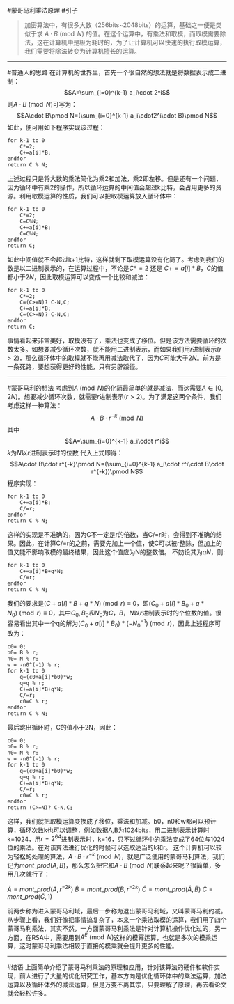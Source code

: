 ﻿#蒙哥马利乘法原理
#引子
>加密算法中，有很多大数（256bits~2048bits）的运算，基础之一便是类似于求 $A\cdot B\pmod N$ 的值。在这个运算中，有乘法和取模，而取模需要除法，这在计算机中是极为耗时的，为了让计算机可以快速的执行取模运算，我们需要将除法转变为计算机擅长的运算。

---
#普通人的思路
在计算机的世界里，首先一个很自然的想法就是将数据表示成二进制：
$$A=\sum_{i=0}^{k-1} a_i\cdot 2^i$$
则$A\cdot B\pmod N$可写为：
$$A\cdot B\pmod N=(\sum_{i=0}^{k-1} a_i\cdot2^i\cdot B)\pmod N$$
如此，便可用如下程序实现该过程：
```
for k-1 to 0
    C*=2;
    C+=a[i]*B;
endfor
return C % N;
```
上述过程只是将大数的乘法简化为乘2和加法，乘2即左移。但是还有一个问题，因为循环中有乘2的操作，所以循环运算的中间值会超过k比特，会占用更多的资源。利用取模运算的性质，我们可以把取模运算放入循环体中：
```
for k-1 to 0
    C*=2;
    C=C%N;
    C+=a[i]*B;
    C=C%N;
endfor
return C;
```
如此中间值就不会超过k+1比特，这样就剩下取模运算没有化简了。考虑到我们的数是以二进制表示的，在运算过程中，不论是$C*=2$ 还是 $C+=a[i]*B$，$C$的值都小于$2N$，因此取模运算可以变成一个比较和减法：
```
for k-1 to 0
    C*=2;
    C=(C>=N)? C-N,C;
    C+=a[i]*B;
    C=(C>=N)? C-N,C;
endfor
return C;
```
事情看起来非常美好，取模没有了，乘法也变成了移位。但是该方法需要循环的次数太多。如想要减少循环次数，就不能用二进制表示，而如果我们用$r$进制表示$(r>2)$，那么循环体中的取模就不能再用减法取代了，因为$C$可能大于$2N$。前方是一条死路，要想获得更好的性能，只有另辟蹊径。

---
#蒙哥马利的想法
考虑到$A\pmod N$的化简最简单的就是减法，而这需要$A\in[0,2N)$。想要减少循环次数，就需要$r$进制表示$(r>2)$。为了满足这两个条件，我们考虑这样一种算法：
$$A\cdot B\cdot r^{-k}\pmod N$$
其中
$$A=\sum_{i=0}^{k-1} a_i\cdot r^i$$
$k$为$N$以$r$进制表示时的位数
代入上式即得：
$$A\cdot B\cdot r^{-k}\pmod N=(\sum_{i=0}^{k-1} a_i\cdot r^i\cdot B\cdot r^{-k})\pmod N$$
程序实现：
```
for k-1 to 0
    C+=a[i]*B;
    C/=r;
endfor
return C % N;
```
这样的实现是不准确的，因为C不一定是r的倍数，当C/=r时，会得到不准确的结果。因此，在计算C/=r的之前，需要先加上一个值，使C可以被r整除，但加上的值又能不影响取模的最终结果，因此这个值应为N的整数倍。 
不妨设其为$qN$，则:
```
for k-1 to 0
    C+=a[i]*B+q*N;
    C/=r;
endfor
return C % N;
```
我们的要求是$(C+a[i]*B+q*N)\pmod r\equiv0$，即$(C_0+a[i]*B_0+q*N_0)\pmod r\equiv0$，其中$C_0,B_0和N_0$为$C，B，N$以$r$进制表示时的个位数的值。很容易看出其中一个q的解为$(C_0+a[i]*B_0)*(-N_0^{-1})\pmod r$，因此上述程序可改为：
```
c0= 0;
b0= B % r;
n0= N % r;
w = -n0^(-1) % r;
for k-1 to 0
    q=(c0+a[i]*b0)*w;
    q=q % r;
    C+=a[i]*B+q*N;
    C/=r;
    c0=C % r;
endfor
return C % N;
```
最后跳出循环时，C的值小于2N，因此： 
```
c0= 0;
b0= B % r;
n0= N % r;
w = -n0^(-1) % r;
for k-1 to 0
    q=(c0+a[i]*b0)*w;
    q=q % r;
    C+=a[i]*B+q*N;
    C/=r;
    c0=C % r;
endfor
return (C>=N)? C-N,C;
```
这样，我们就把取模运算变换成了移位，乘法和加减。b0，n0和w都可以预计算，循环次数k也可以调整，例如数据A,B为1024bits，用二进制表示计算时k=1024，用$r=2^{64}$进制表示时，k=16，只不过循环中的乘法变成了64位与1024位的乘法。在对该算法进行优化的时候可以选取适当的k和r。
这个计算机可以较为轻松的处理的算法，$A\cdot B\cdot r^{-k}\pmod N$，就是广泛使用的蒙哥马利算法，我们记为$mont\_prod(A,B)$，那么怎么把它和$A\cdot B\pmod N$联系起来呢？很简单，多用几次就行了：

$\hat A=mont\_prod(A,r^{-2k})$
$\hat B=mont\_prod(B,r^{-2k})$
$\hat C=mont\_prod(\hat A,\hat B)$
$C=mont\_prod(\hat C,1)$

前两步称为进入蒙哥马利域，最后一步称为退出蒙哥马利域，又叫蒙哥马利约减。从步骤上看，我们好像把事情搞复杂了，本来一个乘法取模的运算，我们用了四个蒙哥马利乘法，其实不然，一方面蒙哥马利乘法是针对计算机操作优化过的，另一方面，在RSA中，需要用到$A^E\pmod N$这样的模幂运算，也就是多次的模乘运算，这时蒙哥马利乘法相较于直接的模乘就会提升更多的性能。

---
#结语
上面简单介绍了蒙哥马利乘法的原理和应用，针对该算法的硬件和软件实现，前人进行了大量的优化研究工作，基本方向是优化循环体中的乘法运算，加法运算以及循环体外的减法运算，但是万变不离其宗，只要理解了原理，再去看论文就会轻松许多。